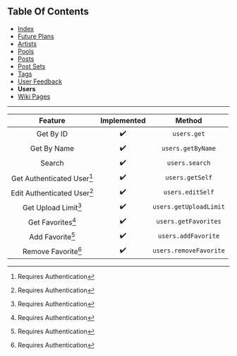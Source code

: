 ## Table Of Contents
- [Index](README.md)
- [Future Plans](FuturePlans.md)
- [Artists](Artists.md)
- [Pools](Pools.md)
- [Posts](Posts.md)
- [Post Sets](PostSets.md)
- [Tags](Tags.md)
- [User Feedback](UserFeedback.md)
- **Users**
- [Wiki Pages](WikiPages.md)

<hr>

|           Feature           | Implemented |         Method         |
|:---------------------------:|:-----------:|:----------------------:|
|          Get By ID          |      ✔️      |       `users.get`      |
|         Get By Name         |      ✔️      |    `users.getByName`   |
|            Search           |      ✔️      |     `users.search`     |
|  Get Authenticated User[^1] |      ✔️      |     `users.getSelf`    |
| Edit Authenticated User[^1] |      ✔️      |    `users.editSelf`    |
|     Get Upload Limit[^1]    |      ✔️      | `users.getUploadLimit` |
|      Get Favorites[^1]      |      ✔️      |  `users.getFavorites`  |
|       Add Favorite[^1]      |      ✔️      |   `users.addFavorite`  |
|     Remove Favorite[^1]     |      ✔️      | `users.removeFavorite` |

[^1]: Requires Authentication
[^2]: Requires Privileged
[^3]: Requires Janitor
[^4]: Requires Moderator
[^5]: Requires Admin
